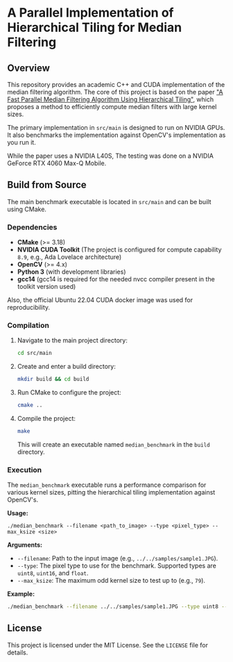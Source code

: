 # A Parallel Implementation of Hierarchical Tiling for Median Filtering

## Overview

This repository provides an academic C++ and CUDA implementation of the median filtering algorithm. The core of this project is based on the paper ["A Fast Parallel Median Filtering Algorithm Using Hierarchical Tiling"](https://dl.acm.org/doi/pdf/10.1145/3721238.3730709), which proposes a method to efficiently compute median filters with large kernel sizes.

The primary implementation in `src/main` is designed to run on NVIDIA GPUs.
It also benchmarks the implementation against OpenCV's implementation as you run it.

While the paper uses a NVIDIA L40S, The testing was done on a NVIDIA GeForce RTX 4060 Max-Q Mobile.

## Build from Source

The main benchmark executable is located in `src/main` and can be built using CMake.

### Dependencies

  * **CMake** (\>= 3.18)
  * **NVIDIA CUDA Toolkit** (The project is configured for compute capability `8.9`, e.g., Ada Lovelace architecture)
  * **OpenCV** (\>= 4.x)
  * **Python 3** (with development libraries)
  * **gcc14** (gcc14 is required for the needed nvcc compiler present in the toolkit version used)

  Also, the official Ubuntu 22.04 CUDA docker image was used for reproducibility.

### Compilation

1.  Navigate to the main project directory:
    ```sh
    cd src/main
    ```
2.  Create and enter a build directory:
    ```sh
    mkdir build && cd build
    ```
3.  Run CMake to configure the project:
    ```sh
    cmake ..
    ```
4.  Compile the project:
    ```sh
    make
    ```
    This will create an executable named `median_benchmark` in the `build` directory.

### Execution

The `median_benchmark` executable runs a performance comparison for various kernel sizes, pitting the hierarchical tiling implementation against OpenCV's.

**Usage:**

```
./median_benchmark --filename <path_to_image> --type <pixel_type> --max_ksize <size>
```

**Arguments:**

  * `--filename`: Path to the input image (e.g., `../../samples/sample1.JPG`).
  * `--type`: The pixel type to use for the benchmark. Supported types are `uint8`, `uint16`, and `float`.
  * `--max_ksize`: The maximum odd kernel size to test up to (e.g., `79`).

**Example:**

```sh
./median_benchmark --filename ../../samples/sample1.JPG --type uint8 --max_ksize 79
```


## License

This project is licensed under the MIT License. See the `LICENSE` file for details.